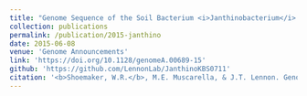 ```yaml
---
title: "Genome Sequence of the Soil Bacterium <i>Janthinobacterium</i> sp. KBS0711"
collection: publications
permalink: /publication/2015-janthino
date: 2015-06-08
venue: 'Genome Announcements'
link: 'https://doi.org/10.1128/genomeA.00689-15'
github: 'https://github.com/LennonLab/JanthinoKBS0711'
citation: '<b>Shoemaker, W.R.</b>, M.E. Muscarella, & J.T. Lennon. Genome Sequence of the Soil Bacterium <i>Jantinobacterium sp.</i> KBS0711. <i>Genome Announcements</i> 3, e00689-15 (2015).'
---
```

